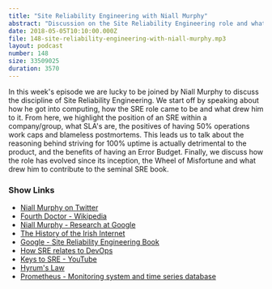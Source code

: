```yaml
---
title: "Site Reliability Engineering with Niall Murphy"
abstract: "Discussion on the Site Reliability Engineering role and what it entails"
date: 2018-05-05T10:10:00.000Z
file: 148-site-reliability-engineering-with-niall-murphy.mp3
layout: podcast
number: 148
size: 33509025
duration: 3570
---
```


In this week's episode we are lucky to be joined by Niall Murphy to discuss the discipline of Site Reliability Engineering.
We start off by speaking about how he got into computing, how the SRE role came to be and what drew him to it.
From here, we highlight the position of an SRE within a company/group, what SLA's are, the positives of having 50% operations work caps and blameless postmortems.
This leads us to talk about the reasoning behind striving for 100% uptime is actually detrimental to the product, and the benefits of having an Error Budget.
Finally, we discuss how the role has evolved since its inception, the Wheel of Misfortune and what drew him to contribute to the seminal SRE book.

### Show Links

- [Niall Murphy on Twitter](https://twitter.com/niallm)
- [Fourth Doctor - Wikipedia](https://en.wikipedia.org/wiki/Fourth_Doctor)
- [Niall Murphy - Research at Google](https://research.google.com/pubs/NiallMurphy.html)
- [The History of the Irish Internet](http://www.internethistory.ie/)
- [Google - Site Reliability Engineering Book](https://landing.google.com/sre/book.html)
- [How SRE relates to DevOps](https://www.safaribooksonline.com/library/view/how-sre-relates/9781492030645/)
- [Keys to SRE - YouTube](https://www.youtube.com/watch?v=n4Wf14e2jxQ)
- [Hyrum's Law](http://www.hyrumslaw.com/)
- [Prometheus - Monitoring system and time series database](https://prometheus.io/)
